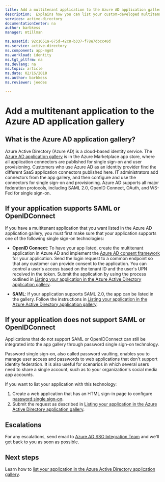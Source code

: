 ```yaml
---
title: Add a multitenant application to the Azure AD application gallery | Microsoft Docs
description:  Explains how you can list your custom-developed multitenant application in the Azure AD application gallery.
services: active-directory
documentationCenter: na
author: barbkess
manager: mtillman

ms.assetid: 92c1651a-675d-42c8-b337-f78e7dbcc40d
ms.service: active-directory
ms.component: app-mgmt
ms.workload: identity
ms.tgt_pltfrm: na
ms.devlang: na
ms.topic: article
ms.date: 02/16/2018
ms.author: barbkess
ms.reviewer: jeedes

---
```


# Add a multitenant application to the Azure AD application gallery

## What is the Azure AD application gallery?

Azure Active Directory (Azure AD) is a cloud-based identity service. The [Azure AD application gallery](https://azure.microsoft.com/marketplace/active-directory/all/) is in the Azure Marketplace app store, where all application connectors are published for single sign-on and user provisioning. Customers who use Azure AD as an identity provider find the different SaaS application connectors published here. IT administrators add connectors from the app gallery, and then configure and use the connectors for single sign-on and provisioning. Azure AD supports all major federation protocols, including SAML 2.0, OpenID Connect, OAuth, and WS-Fed for single sign-on. 

## If your application supports SAML or OpenIDConnect
If you have a multitenant application that you want listed in the Azure AD application gallery, you must first make sure that your application supports one of the following single sign-on technologies:

- **OpenID Connect**: To have your app listed, create the multitenant application in Azure AD and implement the [Azure AD consent framework](https://docs.microsoft.com/azure/active-directory/develop/active-directory-integrating-applications#overview-of-the-consent-framework) for your application. Send the login request to a common endpoint so that any customer can provide consent to the application. You can control a user's access based on the tenant ID and the user's UPN received in the token. Submit the application by using the process outlined in [Listing your application in the Azure Active Directory application gallery](https://docs.microsoft.com/azure/active-directory/develop/active-directory-app-gallery-listing).

- **SAML**: If your application supports SAML 2.0, the app can be listed in the gallery. Follow the instructions in [Listing your application in the Azure Active Directory application gallery](https://docs.microsoft.com/azure/active-directory/develop/active-directory-app-gallery-listing).

## If your application does not support SAML or OpenIDConnect
Applications that do not support SAML or OpenIDConnect can still be integrated into the app gallery through password single sign-on technology.

Password single sign-on, also called password vaulting, enables you to manage user access and passwords to web applications that don't support identity federation. It is also useful for scenarios in which several users need to share a single account, such as to your organization's social media app accounts. 

If you want to list your application with this technology:
1. Create a web application that has an HTML sign-in page to configure [password single sign-on](https://docs.microsoft.com/azure/active-directory/active-directory-appssoaccess-whatis). 
2. Submit the request as described in [Listing your application in the Azure Active Directory application gallery](https://docs.microsoft.com/azure/active-directory/develop/active-directory-app-gallery-listing).

## Escalations

For any escalations, send email to [Azure AD SSO Integration Team](<mailto:SaaSApplicationIntegrations@service.microsoft.com>) and we'll get back to you as soon as possible.

## Next steps
Learn how to [list your application in the Azure Active Directory application gallery](https://docs.microsoft.com/azure/active-directory/develop/active-directory-app-gallery-listing).
